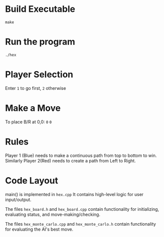 # Build Executable

 `make`
 
# Run the program
`./hex`

# Player Selection
Enter `1` to go first, `2` otherwise
 
# Make a Move
To place B/R at 0,0: `0` `0`

# Rules
Player 1 (Blue) needs to make a continuous path from top to bottom to win. Similarly Player 2(Red) needs to create a path from Left to Right.

# Code Layout

main() is implemented in `hex.cpp` It contains high-level logic for user input/output.

The files `hex_board.h` and `hex_board.cpp` contain functionality for initializing,
evaluating status, and move-making/checking.

The files `hex_monte_carlo.cpp` and `hex_monte_carlo.h` contain functionality for
evaluating the AI's best move.
